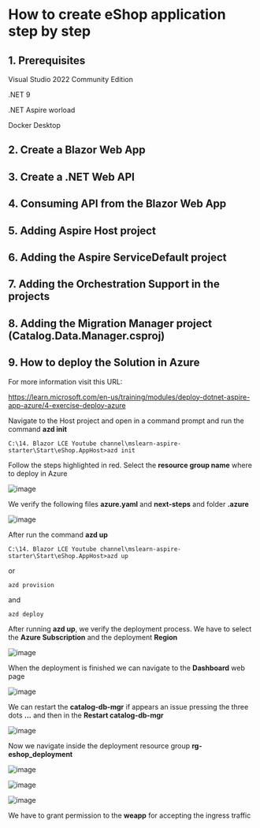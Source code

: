 # How to create eShop application step by step

## 1. Prerequisites

Visual Studio 2022 Community Edition

.NET 9

.NET Aspire worload

Docker Desktop



## 2. Create a Blazor Web App 

## 3. Create a .NET Web API


## 4. Consuming API from the Blazor Web App

## 5. Adding Aspire Host project

## 6. Adding the Aspire ServiceDefault project

## 7. Adding the Orchestration Support in the projects

## 8. Adding the Migration Manager project (Catalog.Data.Manager.csproj)




## 9. How to deploy the Solution in Azure

For more information visit this URL: 

https://learn.microsoft.com/en-us/training/modules/deploy-dotnet-aspire-app-azure/4-exercise-deploy-azure

Navigate to the Host project and open in a command prompt and run the command **azd init**

```
C:\14. Blazor LCE Youtube channel\mslearn-aspire-starter\Start\eShop.AppHost>azd init
```

Follow the steps highlighted in red. Select the **resource group name** where to deploy in Azure 

![image](https://github.com/user-attachments/assets/e8c07efc-6f20-4cb1-b125-17f68640f4c4)

We verify the following files **azure.yaml** and **next-steps** and folder **.azure**

![image](https://github.com/user-attachments/assets/8c9a92e4-b382-4849-843b-86a044ea5b1c)

After run the command **azd up**

```
C:\14. Blazor LCE Youtube channel\mslearn-aspire-starter\Start\eShop.AppHost>azd up
```

or 

```
azd provision
```

and 

```
azd deploy
```

After running **azd up**, we verify the deployment process. We have to select the **Azure Subscription** and the deployment **Region**

![image](https://github.com/user-attachments/assets/450f3e97-b134-4e76-b421-cdb4ea3c1602)

When the deployment is finished we can navigate to the **Dashboard** web page

![image](https://github.com/user-attachments/assets/915d243e-4ab9-4075-a133-c42e7df56037)

We can restart the **catalog-db-mgr** if appears an issue pressing the three dots **...** and then in the **Restart catalog-db-mgr**

![image](https://github.com/user-attachments/assets/baa21026-4279-4a93-851d-bf26df3fcb6c)

Now we navigate inside the deployment resource group **rg-eshop_deployment**

![image](https://github.com/user-attachments/assets/b06c3b6a-dc4a-4136-adcf-404e82497465)

![image](https://github.com/user-attachments/assets/eb1015c5-3d77-4776-92aa-54a161b123e5)

![image](https://github.com/user-attachments/assets/743d674f-1e73-43f6-9ad8-b8a86bda1c18)

We have to grant permission to the **weapp** for accepting the ingress traffic





